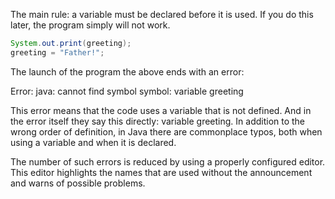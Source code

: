 
The main rule: a variable must be declared before it is used. If you do this later, the program simply will not work.

```java
System.out.print(greeting);
greeting = "Father!";
```

The launch of the program the above ends with an error:

Error: java: cannot find symbol
symbol: variable greeting

This error means that the code uses a variable that is not defined. And in the error itself they say this directly: variable greeting. In addition to the wrong order of definition, in Java there are commonplace typos, both when using a variable and when it is declared.

The number of such errors is reduced by using a properly configured editor. This editor highlights the names that are used without the announcement and warns of possible problems.
